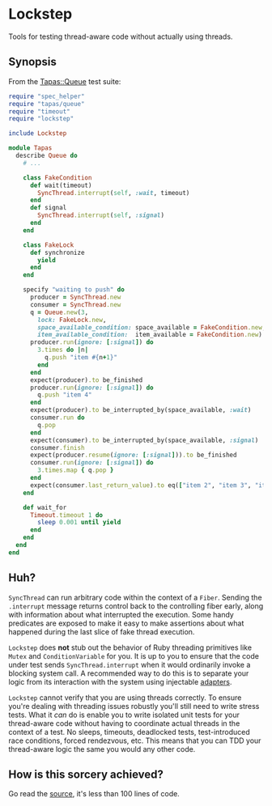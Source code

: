 # Lockstep

Tools for testing thread-aware code without actually using threads.

## Synopsis

From the [Tapas::Queue](https://github.com/avdi/tapas-queue) test suite:

```ruby
require "spec_helper"
require "tapas/queue"
require "timeout"
require "lockstep"

include Lockstep

module Tapas
  describe Queue do
    # ...

    class FakeCondition
      def wait(timeout)
        SyncThread.interrupt(self, :wait, timeout)
      end
      def signal
        SyncThread.interrupt(self, :signal)
      end
    end

    class FakeLock
      def synchronize
        yield
      end
    end

    specify "waiting to push" do
      producer = SyncThread.new
      consumer = SyncThread.new
      q = Queue.new(3,
        lock: FakeLock.new,
        space_available_condition: space_available = FakeCondition.new,
        item_available_condition:  item_available = FakeCondition.new)
      producer.run(ignore: [:signal]) do
        3.times do |n|
          q.push "item #{n+1}"
        end
      end
      expect(producer).to be_finished
      producer.run(ignore: [:signal]) do
        q.push "item 4"
      end
      expect(producer).to be_interrupted_by(space_available, :wait)
      consumer.run do
        q.pop
      end
      expect(consumer).to be_interrupted_by(space_available, :signal)
      consumer.finish
      expect(producer.resume(ignore: [:signal])).to be_finished
      consumer.run(ignore: [:signal]) do
        3.times.map { q.pop }
      end
      expect(consumer.last_return_value).to eq(["item 2", "item 3", "item 4"])
    end

    def wait_for
      Timeout.timeout 1 do
        sleep 0.001 until yield
      end
    end
  end
end
```

## Huh?

`SyncThread` can run arbitrary code within the context of a `Fiber`. Sending the `.interrupt` message returns control back to the controlling fiber early, along with information about what interrupted the execution. Some handy predicates are exposed to make it easy to make assertions about what happened during the last slice of fake thread execution.

`Lockstep` does **not** stub out the behavior of Ruby threading primitives like `Mutex` and `ConditionVariable` for you. It is up to you to ensure that the code under test sends `SyncThread.interrupt` when it would ordinarily invoke a blocking system call. A recommended way to do this is to separate your logic from its interaction with the system using injectable [adapters](http://alistair.cockburn.us/Hexagonal+architecture).

`Lockstep` cannot verify that you are using threads correctly. To ensure you're dealing with threading issues robustly you'll still need to write stress tests. What it *can* do is enable you to write isolated unit tests for your thread-aware code without having to coordinate actual threads in the context of a test. No sleeps, timeouts, deadlocked tests, test-introduced race conditions, forced rendezvous, etc. This means that you can TDD your thread-aware logic the same you would any other code.

## How is this sorcery achieved?

Go read the [source](https://github.com/avdi/lockstep/blob/master/lib/lockstep/sync_thread.rb), it's less than 100 lines of code.
